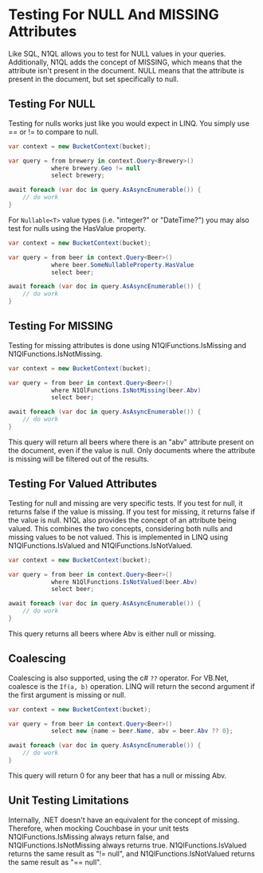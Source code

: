 # Testing For NULL And MISSING Attributes

Like SQL, N1QL allows you to test for NULL values in your queries. Additionally, N1QL adds the concept of MISSING, which means that the attribute isn't present in the document. NULL means that the attribute is present in the document, but set specifically to null.

## Testing For NULL

Testing for nulls works just like you would expect in LINQ.  You simply use == or != to compare to null.

```cs
var context = new BucketContext(bucket);

var query = from brewery in context.Query<Brewery>()
            where brewery.Geo != null
            select brewery;

await foreach (var doc in query.AsAsyncEnumerable()) {
    // do work
}
```

For `Nullable<T>` value types (i.e. "integer?" or "DateTime?") you may also test for nulls using the HasValue property.

```cs
var context = new BucketContext(bucket);

var query = from beer in context.Query<Beer>()
            where beer.SomeNullableProperty.HasValue
            select beer;

await foreach (var doc in query.AsAsyncEnumerable()) {
    // do work
}
```

## Testing For MISSING

Testing for missing attributes is done using N1QlFunctions.IsMissing and N1QlFunctions.IsNotMissing.

```cs
var context = new BucketContext(bucket);

var query = from beer in context.Query<Beer>()
            where N1QlFunctions.IsNotMissing(beer.Abv)
            select beer;

await foreach (var doc in query.AsAsyncEnumerable()) {
    // do work
}
```

This query will return all beers where there is an "abv" attribute present on the document, even if the value is null.  Only documents where the attribute is missing will be filtered out of the results.

## Testing For Valued Attributes

Testing for null and missing are very specific tests. If you test for null, it returns false if the value is missing. If you test for missing, it returns false if the value is null. N1QL also provides the concept of an attribute being valued. This combines the two concepts, considering both nulls and missing values to be not valued. This is implemented in LINQ using N1QlFunctions.IsValued and N1QlFunctions.IsNotValued.

```cs
var context = new BucketContext(bucket);

var query = from beer in context.Query<Beer>()
            where N1QlFunctions.IsNotValued(beer.Abv)
            select beer;

await foreach (var doc in query.AsAsyncEnumerable()) {
    // do work
}
```

This query returns all beers where Abv is either null or missing.

## Coalescing

Coalescing is also supported, using the c# `??` operator.  For VB.Net, coalesce is the `If(a, b)` operation.  LINQ will return the second argument if the first argument is missing or null.

```cs
var context = new BucketContext(bucket);

var query = from beer in context.Query<Beer>()
            select new {name = beer.Name, abv = beer.Abv ?? 0};

await foreach (var doc in query.AsAsyncEnumerable()) {
    // do work
}
```

This query will return 0 for any beer that has a null or missing Abv.

## Unit Testing Limitations

Internally, .NET doesn't have an equivalent for the concept of missing. Therefore, when mocking Couchbase in your unit tests N1QlFunctions.IsMissing always return false, and N1QlFunctions.IsNotMissing always returns true. N1QlFunctions.IsValued returns the same result as "!= null", and N1QlFunctions.IsNotValued returns the same result as "== null".
